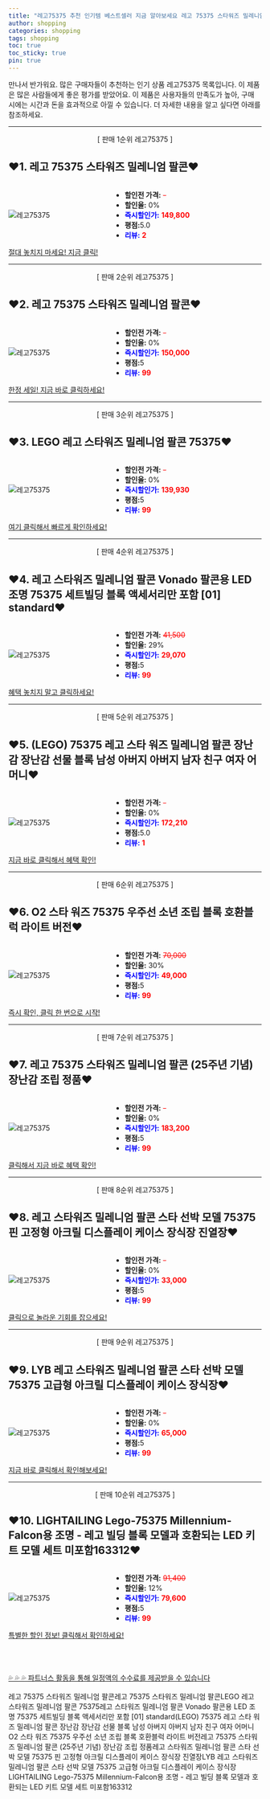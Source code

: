 ```yaml
---
title: "레고75375 추천 인기템 베스트셀러 지금 알아보세요 레고 75375 스타워즈 밀레니엄 팔콘"
author: shopping
categories: shopping
tags: shopping
toc: true
toc_sticky: true
pin: true
---
```

만나서 반가워요. 많은 구매자들이 추천하는 인기 상품 레고75375 목록입니다. 이 제품은 많은 사람들에게 좋은 평가를 받았어요. 이 제품은 사용자들의 만족도가 높아, 구매 시에는 시간과 돈을 효과적으로 아낄 수 있습니다. 더 자세한 내용을 알고 싶다면 아래를 참조하세요.

---
<p class="toplist" style="margin: 0 auto; display: block; width: fit-content;">[ 판매 1순위 레고75375 ]</p>

<h2><strong>❤️1. 레고 75375 스타워즈 밀레니엄 팔콘❤️</strong></h2>

<div style="display: flex; align-items: center;">
    <div style="flex: 0.4;">
        <img src="https://thumbnail9.coupangcdn.com/thumbnails/remote/230x230ex/image/vendor_inventory/fe5a/504fc1183fd3a87f5b59bb0b718f3569432aca4585f64a5a6769374990ca.png" alt="레고75375" style="max-width: 100%;">
    </div>
    <div style="flex: 0.6; margin-left: 10px;">
        <ul>
            <li><strong>할인전 가격:</strong> <del style="color: red;">-</del></li>
            <li><strong>할인율:</strong> 0%</li>
            <li><span style='color:blue'><strong>즉시할인가:</strong></span> <span style='color:red'><strong>149,800</strong></span></li>
            <li><strong>평점:</strong>5.0</li>
            <li><span style='color:blue'><strong>리뷰:</strong></span> <span style='color:red'><strong>2</strong></span></li>
        </ul>
    </div>
</div>
<div class="center">
    <a href="https://selin100587001.github.io?lptag=AF9450613&subid=githubio&pageKey=7935198810&traceid=V0-153&itemId=21841156424&vendorItemId=88889479727" class="myButton">
        절대 놓치지 마세요! 지금 클릭!
    </a>
</div>


---
<p class="toplist" style="margin: 0 auto; display: block; width: fit-content;">[ 판매 2순위 레고75375 ]</p>

<h2><strong>❤️2. 레고 75375 스타워즈 밀레니엄 팔콘❤️</strong></h2>

<div style="display: flex; align-items: center;">
    <div style="flex: 0.4;">
        <img src="https://thumbnail10.coupangcdn.com/thumbnails/remote/230x230ex/image/vendor_inventory/d971/b979a6f443e303f4a277abe524333865f9c6054cd0863ea563b0306575e6.jpg" alt="레고75375" style="max-width: 100%;">
    </div>
    <div style="flex: 0.6; margin-left: 10px;">
        <ul>
            <li><strong>할인전 가격:</strong> <del style="color: red;">-</del></li>
            <li><strong>할인율:</strong> 0%</li>
            <li><span style='color:blue'><strong>즉시할인가:</strong></span> <span style='color:red'><strong>150,000</strong></span></li>
            <li><strong>평점:</strong>5</li>
            <li><span style='color:blue'><strong>리뷰:</strong></span> <span style='color:red'><strong>99</strong></span></li>
        </ul>
    </div>
</div>
<div class="center">
    <a href="https://selin100587001.github.io?lptag=AF9450613&subid=githubio&pageKey=8068550197&traceid=V0-153&itemId=22700741328&vendorItemId=89736342714" class="myButton">
        한정 세일! 지금 바로 클릭하세요!
    </a>
</div>


---
<p class="toplist" style="margin: 0 auto; display: block; width: fit-content;">[ 판매 3순위 레고75375 ]</p>

<h2><strong>❤️3. LEGO 레고 스타워즈 밀레니엄 팔콘 75375❤️</strong></h2>

<div style="display: flex; align-items: center;">
    <div style="flex: 0.4;">
        <img src="https://thumbnail6.coupangcdn.com/thumbnails/remote/230x230ex/image/vendor_inventory/29b8/1aa6f1d7980d08f49852ec48a273cbd7fd70172294f37964b859674491a8.JPG" alt="레고75375" style="max-width: 100%;">
    </div>
    <div style="flex: 0.6; margin-left: 10px;">
        <ul>
            <li><strong>할인전 가격:</strong> <del style="color: red;">-</del></li>
            <li><strong>할인율:</strong> 0%</li>
            <li><span style='color:blue'><strong>즉시할인가:</strong></span> <span style='color:red'><strong>139,930</strong></span></li>
            <li><strong>평점:</strong>5</li>
            <li><span style='color:blue'><strong>리뷰:</strong></span> <span style='color:red'><strong>99</strong></span></li>
        </ul>
    </div>
</div>
<div class="center">
    <a href="https://selin100587001.github.io?lptag=AF9450613&subid=githubio&pageKey=7935564021&traceid=V0-153&itemId=21842871845&vendorItemId=89115207504" class="myButton">
        여기 클릭해서 빠르게 확인하세요!
    </a>
</div>


---
<p class="toplist" style="margin: 0 auto; display: block; width: fit-content;">[ 판매 4순위 레고75375 ]</p>

<h2><strong>❤️4. 레고 스타워즈 밀레니엄 팔콘 Vonado 팔콘용 LED 조명 75375 세트빌딩 블록 액세서리만 포함 [01] standard❤️</strong></h2>

<div style="display: flex; align-items: center;">
    <div style="flex: 0.4;">
        <img src="https://thumbnail8.coupangcdn.com/thumbnails/remote/230x230ex/image/vendor_inventory/17b6/3d90b091591308b6455d7bedd798fee67f15922b132039d164601bf3fc25.jpg" alt="레고75375" style="max-width: 100%;">
    </div>
    <div style="flex: 0.6; margin-left: 10px;">
        <ul>
            <li><strong>할인전 가격:</strong> <del style="color: red;">41,500</del></li>
            <li><strong>할인율:</strong> 29%</li>
            <li><span style='color:blue'><strong>즉시할인가:</strong></span> <span style='color:red'><strong>29,070</strong></span></li>
            <li><strong>평점:</strong>5</li>
            <li><span style='color:blue'><strong>리뷰:</strong></span> <span style='color:red'><strong>99</strong></span></li>
        </ul>
    </div>
</div>
<div class="center">
    <a href="https://selin100587001.github.io?lptag=AF9450613&subid=githubio&pageKey=8195387835&traceid=V0-153&itemId=23468607009&vendorItemId=90495167625" class="myButton">
        혜택 놓치지 말고 클릭하세요!
    </a>
</div>


---
<p class="toplist" style="margin: 0 auto; display: block; width: fit-content;">[ 판매 5순위 레고75375 ]</p>

<h2><strong>❤️5. (LEGO) 75375 레고 스타 워즈 밀레니엄 팔콘 장난감 장난감 선물 블록 남성 아버지 아버지 남자 친구 여자 어머니❤️</strong></h2>

<div style="display: flex; align-items: center;">
    <div style="flex: 0.4;">
        <img src="https://thumbnail7.coupangcdn.com/thumbnails/remote/230x230ex/image/vendor_inventory/ed2d/c411dc22e52201d59a3069a6cfa95e22b54ec3c6aca2583b46f73f6a5b08.jpg" alt="레고75375" style="max-width: 100%;">
    </div>
    <div style="flex: 0.6; margin-left: 10px;">
        <ul>
            <li><strong>할인전 가격:</strong> <del style="color: red;">-</del></li>
            <li><strong>할인율:</strong> 0%</li>
            <li><span style='color:blue'><strong>즉시할인가:</strong></span> <span style='color:red'><strong>172,210</strong></span></li>
            <li><strong>평점:</strong>5.0</li>
            <li><span style='color:blue'><strong>리뷰:</strong></span> <span style='color:red'><strong>1</strong></span></li>
        </ul>
    </div>
</div>
<div class="center">
    <a href="https://selin100587001.github.io?lptag=AF9450613&subid=githubio&pageKey=7929808456&traceid=V0-153&itemId=21808195468&vendorItemId=88868686764" class="myButton">
        지금 바로 클릭해서 혜택 확인!
    </a>
</div>


---
<p class="toplist" style="margin: 0 auto; display: block; width: fit-content;">[ 판매 6순위 레고75375 ]</p>

<h2><strong>❤️6. O2 스타 워즈 75375 우주선 소년 조립 블록 호환블럭 라이트 버전❤️</strong></h2>

<div style="display: flex; align-items: center;">
    <div style="flex: 0.4;">
        <img src="https://thumbnail9.coupangcdn.com/thumbnails/remote/230x230ex/image/vendor_inventory/596e/8af493d3fe982e1c4b70a11f62d34c663bb4376a663dea1226157ea18a2c.jpg" alt="레고75375" style="max-width: 100%;">
    </div>
    <div style="flex: 0.6; margin-left: 10px;">
        <ul>
            <li><strong>할인전 가격:</strong> <del style="color: red;">70,000</del></li>
            <li><strong>할인율:</strong> 30%</li>
            <li><span style='color:blue'><strong>즉시할인가:</strong></span> <span style='color:red'><strong>49,000</strong></span></li>
            <li><strong>평점:</strong>5</li>
            <li><span style='color:blue'><strong>리뷰:</strong></span> <span style='color:red'><strong>99</strong></span></li>
        </ul>
    </div>
</div>
<div class="center">
    <a href="https://selin100587001.github.io?lptag=AF9450613&subid=githubio&pageKey=8099403497&traceid=V0-153&itemId=22903068150&vendorItemId=89937563889" class="myButton">
        즉시 확인, 클릭 한 번으로 시작!
    </a>
</div>


---
<p class="toplist" style="margin: 0 auto; display: block; width: fit-content;">[ 판매 7순위 레고75375 ]</p>

<h2><strong>❤️7. 레고 75375 스타워즈 밀레니엄 팔콘 (25주년 기념) 장난감 조립 정품❤️</strong></h2>

<div style="display: flex; align-items: center;">
    <div style="flex: 0.4;">
        <img src="https://thumbnail8.coupangcdn.com/thumbnails/remote/230x230ex/image/vendor_inventory/de6f/3417602b442c3ca680ede36ba850ed5fd672bc66d71b558f5e89dc896e1e.png" alt="레고75375" style="max-width: 100%;">
    </div>
    <div style="flex: 0.6; margin-left: 10px;">
        <ul>
            <li><strong>할인전 가격:</strong> <del style="color: red;">-</del></li>
            <li><strong>할인율:</strong> 0%</li>
            <li><span style='color:blue'><strong>즉시할인가:</strong></span> <span style='color:red'><strong>183,200</strong></span></li>
            <li><strong>평점:</strong>5</li>
            <li><span style='color:blue'><strong>리뷰:</strong></span> <span style='color:red'><strong>99</strong></span></li>
        </ul>
    </div>
</div>
<div class="center">
    <a href="https://selin100587001.github.io?lptag=AF9450613&subid=githubio&pageKey=8099595094&traceid=V0-153&itemId=22903836520&vendorItemId=89938325525" class="myButton">
        클릭해서 지금 바로 혜택 확인!
    </a>
</div>


---
<p class="toplist" style="margin: 0 auto; display: block; width: fit-content;">[ 판매 8순위 레고75375 ]</p>

<h2><strong>❤️8. 레고 스타워즈 밀레니엄 팔콘 스타 선박 모델 75375 핀 고정형 아크릴 디스플레이 케이스 장식장 진열장❤️</strong></h2>

<div style="display: flex; align-items: center;">
    <div style="flex: 0.4;">
        <img src="https://thumbnail7.coupangcdn.com/thumbnails/remote/230x230ex/image/vendor_inventory/f1a0/cb9b433ad8b510be56b8ad4e2901258c2dd49c9ca189e58529bab300adfb.jpg" alt="레고75375" style="max-width: 100%;">
    </div>
    <div style="flex: 0.6; margin-left: 10px;">
        <ul>
            <li><strong>할인전 가격:</strong> <del style="color: red;">-</del></li>
            <li><strong>할인율:</strong> 0%</li>
            <li><span style='color:blue'><strong>즉시할인가:</strong></span> <span style='color:red'><strong>33,000</strong></span></li>
            <li><strong>평점:</strong>5</li>
            <li><span style='color:blue'><strong>리뷰:</strong></span> <span style='color:red'><strong>99</strong></span></li>
        </ul>
    </div>
</div>
<div class="center">
    <a href="https://selin100587001.github.io?lptag=AF9450613&subid=githubio&pageKey=8118683188&traceid=V0-153&itemId=23020513590&vendorItemId=90054297407" class="myButton">
        클릭으로 놀라운 기회를 잡으세요!
    </a>
</div>


---
<p class="toplist" style="margin: 0 auto; display: block; width: fit-content;">[ 판매 9순위 레고75375 ]</p>

<h2><strong>❤️9. LYB 레고 스타워즈 밀레니엄 팔콘 스타 선박 모델 75375 고급형 아크릴 디스플레이 케이스 장식장❤️</strong></h2>

<div style="display: flex; align-items: center;">
    <div style="flex: 0.4;">
        <img src="https://thumbnail6.coupangcdn.com/thumbnails/remote/230x230ex/image/vendor_inventory/13e3/32481b5dc5e9622423e0b76182a9dfcbbe295f54eef1ab45abc625b5e6b4.jpg" alt="레고75375" style="max-width: 100%;">
    </div>
    <div style="flex: 0.6; margin-left: 10px;">
        <ul>
            <li><strong>할인전 가격:</strong> <del style="color: red;">-</del></li>
            <li><strong>할인율:</strong> 0%</li>
            <li><span style='color:blue'><strong>즉시할인가:</strong></span> <span style='color:red'><strong>65,000</strong></span></li>
            <li><strong>평점:</strong>5</li>
            <li><span style='color:blue'><strong>리뷰:</strong></span> <span style='color:red'><strong>99</strong></span></li>
        </ul>
    </div>
</div>
<div class="center">
    <a href="https://selin100587001.github.io?lptag=AF9450613&subid=githubio&pageKey=7926386839&traceid=V0-153&itemId=21790950231&vendorItemId=88839600527" class="myButton">
        지금 바로 클릭해서 확인해보세요!
    </a>
</div>


---
<p class="toplist" style="margin: 0 auto; display: block; width: fit-content;">[ 판매 10순위 레고75375 ]</p>

<h2><strong>❤️10. LIGHTAILING Lego-75375 Millennium-Falcon용 조명 - 레고 빌딩 블록 모델과 호환되는 LED 키트 모델 세트 미포함163312❤️</strong></h2>

<div style="display: flex; align-items: center;">
    <div style="flex: 0.4;">
        <img src="https://thumbnail10.coupangcdn.com/thumbnails/remote/230x230ex/image/vendor_inventory/2772/31bf85ea2d62a4c3c55746c1e73a6cc7ecc3567b485b4227b6840e32db48.jpg" alt="레고75375" style="max-width: 100%;">
    </div>
    <div style="flex: 0.6; margin-left: 10px;">
        <ul>
            <li><strong>할인전 가격:</strong> <del style="color: red;">91,400</del></li>
            <li><strong>할인율:</strong> 12%</li>
            <li><span style='color:blue'><strong>즉시할인가:</strong></span> <span style='color:red'><strong>79,600</strong></span></li>
            <li><strong>평점:</strong>5</li>
            <li><span style='color:blue'><strong>리뷰:</strong></span> <span style='color:red'><strong>99</strong></span></li>
        </ul>
    </div>
</div>
<div class="center">
    <a href="https://selin100587001.github.io?lptag=AF9450613&subid=githubio&pageKey=8017770800&traceid=V0-153&itemId=22395254138&vendorItemId=89930737362" class="myButton">
        특별한 할인 정보! 클릭해서 확인하세요!
    </a>
</div>

<br><br><br>[💦 💦 💦 파트너스 활동을 통해 일정액의 수수료를 제공받을 수 있습니다](https://link.coupang.com/a/bcpT2c)<br><br>레고 75375 스타워즈 밀레니엄 팔콘레고 75375 스타워즈 밀레니엄 팔콘LEGO 레고 스타워즈 밀레니엄 팔콘 75375레고 스타워즈 밀레니엄 팔콘 Vonado 팔콘용 LED 조명 75375 세트빌딩 블록 액세서리만 포함 [01] standard(LEGO) 75375 레고 스타 워즈 밀레니엄 팔콘 장난감 장난감 선물 블록 남성 아버지 아버지 남자 친구 여자 어머니O2 스타 워즈 75375 우주선 소년 조립 블록 호환블럭 라이트 버전레고 75375 스타워즈 밀레니엄 팔콘 (25주년 기념) 장난감 조립 정품레고 스타워즈 밀레니엄 팔콘 스타 선박 모델 75375 핀 고정형 아크릴 디스플레이 케이스 장식장 진열장LYB 레고 스타워즈 밀레니엄 팔콘 스타 선박 모델 75375 고급형 아크릴 디스플레이 케이스 장식장LIGHTAILING Lego-75375 Millennium-Falcon용 조명 - 레고 빌딩 블록 모델과 호환되는 LED 키트 모델 세트 미포함163312